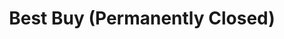 ---
title: "Best Buy (Permanently Closed)"
url: /ciudad-de-mexico/best-buy-permanently-closed/
shop: electrónica
---